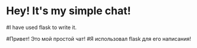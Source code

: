 # Hey! It's my simple chat!
#I have used flask to write it.

#Привет! Это мой простой чат!
#Я использовал flask для его написания!
